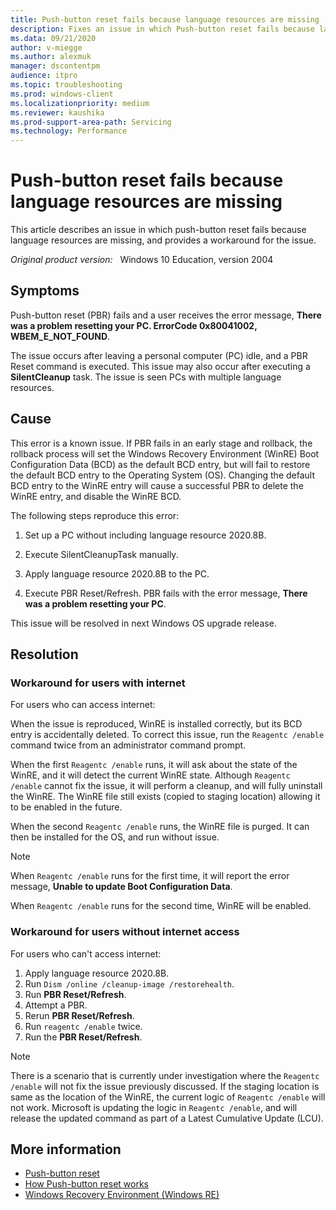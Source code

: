 ```yaml
---
title: Push-button reset fails because language resources are missing
description: Fixes an issue in which Push-button reset fails because language resources are missing.
ms.data: 09/21/2020
author: v-miegge
ms.author: alexmuk
manager: dscontentpm
audience: itpro
ms.topic: troubleshooting
ms.prod: windows-client
ms.localizationpriority: medium
ms.reviewer: kaushika
ms.prod-support-area-path: Servicing
ms.technology: Performance
---
```


# Push-button reset fails because language resources are missing

This article describes an issue in which push-button reset fails because language resources are missing, and provides a workaround for the issue.

_Original product version:_ &nbsp; Windows 10 Education, version 2004

## Symptoms

Push-button reset (PBR) fails and a user receives the error message, **There was a problem resetting your PC. ErrorCode 0x80041002, WBEM_E_NOT_FOUND**.

The issue occurs after leaving a personal computer (PC) idle, and a PBR Reset command is executed. This issue may also occur after executing a **SilentCleanup** task. The issue is seen PCs with multiple language resources.

## Cause

This error is a known issue. If PBR fails in an early stage and rollback, the rollback process will set the Windows Recovery Environment (WinRE) Boot Configuration Data (BCD) as the default BCD entry, but will fail to restore the default BCD entry to the Operating System (OS). Changing the default BCD entry to the WinRE entry will cause a successful PBR to delete the WinRE entry, and disable the WinRE BCD.

The following steps reproduce this error:

1. Set up a PC without including language resource 2020.8B.

2. Execute SilentCleanupTask manually.

3. Apply language resource 2020.8B to the PC.

4. Execute PBR Reset/Refresh. PBR fails with the error message, **There was a problem resetting your PC**.

This issue will be resolved in next Windows OS upgrade release.

## Resolution

### Workaround for users with internet

For users who can access internet:

When the issue is reproduced, WinRE is installed correctly, but its BCD entry is accidentally deleted. To correct this issue, run the `Reagentc /enable` command twice from an administrator command prompt.

When the first `Reagentc /enable` runs, it will ask about the state of the WinRE, and it will detect the current WinRE state. Although `Reagentc /enable` cannot fix the issue, it will perform a cleanup, and will fully uninstall the WinRE. The WinRE file still exists (copied to staging location) allowing it to be enabled in the future.

When the second `Reagentc /enable` runs, the WinRE file is purged. It can then be installed for the OS, and run without issue.

> [!NOTE]
> When `Reagentc /enable` runs for the first time, it will report the error message, **Unable to update Boot Configuration Data**.
>
> When `Reagentc /enable` runs for the second time, WinRE will be enabled.

### Workaround for users without internet access

For users who can't access internet:

1. Apply language resource 2020.8B.
1. Run `Dism /online /cleanup-image /restorehealth`.
1. Run **PBR Reset/Refresh**.
1. Attempt a PBR.
1. Rerun **PBR Reset/Refresh**.
1. Run `reagentc /enable` twice.
1. Run the **PBR Reset/Refresh**.

> [!NOTE]
> There is a scenario that is currently under investigation where the `Reagentc /enable` will not fix the issue previously discussed. If the staging location is same as the location of the WinRE, the current logic of `Reagentc /enable` will not work. Microsoft is updating the logic in `Reagentc /enable`, and will release the updated command as part of a Latest Cumulative Update (LCU).

## More information

- [Push-button reset](https://docs.microsoft.com/windows-hardware/manufacture/desktop/push-button-reset-overview)
- [How Push-button reset works](https://docs.microsoft.com/windows-hardware/manufacture/desktop/how-push-button-reset-features-work)
- [Windows Recovery Environment (Windows RE)](https://docs.microsoft.com/windows-hardware/manufacture/desktop/windows-recovery-environment--windows-re--technical-reference)
